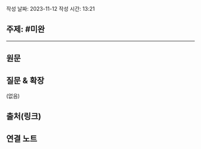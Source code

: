 작성 날짜: 2023-11-12
작성 시간: 13:21

## 주제: #미완

----
## 원문


## 질문 & 확장

(없음)

## 출처(링크)


## 연결 노트











